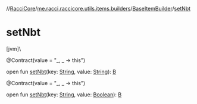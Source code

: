 //[RacciCore](../../../index.md)/[me.racci.raccicore.utils.items.builders](../index.md)/[BaseItemBuilder](index.md)/[setNbt](set-nbt.md)

# setNbt

[jvm]\

@Contract(value = "_, _ -&gt; this")

open fun [setNbt](set-nbt.md)(key: [String](https://kotlinlang.org/api/latest/jvm/stdlib/kotlin/-string/index.html), value: [String](https://kotlinlang.org/api/latest/jvm/stdlib/kotlin/-string/index.html)): [B](index.md)

@Contract(value = "_, _ -&gt; this")

open fun [setNbt](set-nbt.md)(key: [String](https://kotlinlang.org/api/latest/jvm/stdlib/kotlin/-string/index.html), value: [Boolean](https://kotlinlang.org/api/latest/jvm/stdlib/kotlin/-boolean/index.html)): [B](index.md)
